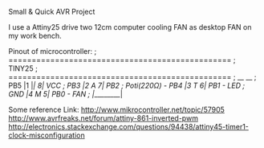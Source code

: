 Small & Quick AVR Project

I use a Attiny25 drive two 12cm computer cooling FAN as desktop FAN on my work bench.

Pinout of microcontroller:
; ================================================
;                   TINY25
; ================================================
;                    __   __
;              PB5 |1  |_|  8| VCC
;              PB3 |2   A   7| PB2
; Poti(220Ω) - PB4 |3   T   6| PB1 - LED
;              GND |4   M   5| PB0 - FAN
;                  |_________|

Some reference Link:
http://www.mikrocontroller.net/topic/57905
http://www.avrfreaks.net/forum/attiny-861-inverted-pwm
http://electronics.stackexchange.com/questions/94438/attiny45-timer1-clock-misconfiguration

